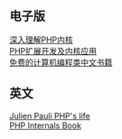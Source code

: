 ## 电子版
<a href="http://www.php-internals.com/book/">深入理解PHP内核</a><br>
<a href="http://www.cunmou.com/phpbook/preface.md">PHP扩展开发及内核应用</a><br>
<a href="https://github.com/justjavac/free-programming-books-zh_CN">免费的计算机编程类中文书籍</a><br>
## 英文
<a href="http://jpauli.github.io/index.html">Julien Pauli PHP's life </a><br>
<a href="http://www.phpinternalsbook.com/">PHP Internals Book</a>
